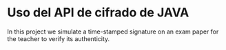 # Uso del API de cifrado de JAVA

In this project we simulate a time-stamped signature on an exam paper for the teacher to verify its authenticity.
